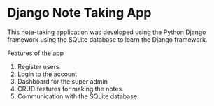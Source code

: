 # Django Note Taking App

This note-taking application was developed using the Python Django framework using the SQLite database to learn the Django framework. 

Features of the app
1. Register users
2. Login to the account
3. Dashboard for the super admin
4. CRUD features for making the notes.
5. Communication with the SQLite database.


